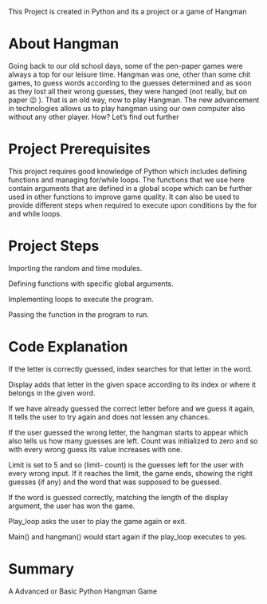 
This Project is created in Python and its a project or a game of Hangman 

# About Hangman
Going back to our old school days, some of the pen-paper games were always a top for our leisure time. Hangman was one, other than some chit games, to guess words according to the guesses determined and as soon as they lost all their wrong guesses, they were hanged (not really, but on paper 😉 ). That is an old way, now to play Hangman. The new advancement in technologies allows us to play hangman using our own computer also without any other player. How? Let’s find out further

# Project Prerequisites

This project requires good knowledge of Python which includes defining functions and managing for/while loops. The functions that we use here contain arguments that are defined in a global scope which can be further used in other functions to improve game quality. It can also be used to provide different steps when required to execute upon conditions by the for and while loops.

# Project Steps
Importing the random and time modules.

Defining functions with specific global arguments.

Implementing loops to execute the program.

Passing the function in the program to run.

# Code Explanation

If the letter is correctly guessed, index searches for that letter in the word.

Display adds that letter in the given space according to its index or where it belongs in the given word.

If we have already guessed the correct letter before and we guess it again, It tells the user to try again and does not lessen any chances.

If the user guessed the wrong letter, the hangman starts to appear which also tells us how many guesses are left. Count was initialized to zero and so with every wrong guess its value increases with one.

Limit is set to 5 and so (limit- count) is the guesses left for the user with every wrong input. If it reaches the limit, the game ends, showing the right guesses
(if any) and the word that was supposed to be guessed.

If the word is guessed correctly, matching the length of the display argument, the user has won the game.

Play_loop asks the user to play the game again or exit.

Main() and hangman() would start again if the play_loop executes to yes.

# Summary

A Advanced or Basic Python Hangman Game 
